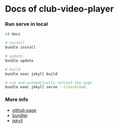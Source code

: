 # Docs of club-video-player

### Run serve in local
```sh
cd docs

# install
bundle install

# update
bundle update

# build
bundle exec jekyll build

# run and automatically refresh the page
bundle exec jekyll serve --livereload
```

### More info
- [github page](https://docs.github.com/en/pages/configuring-a-custom-domain-for-your-github-pages-site)
- [bundler](https://bundler.io/)
- [jekyll](https://jekyllrb.com/)
